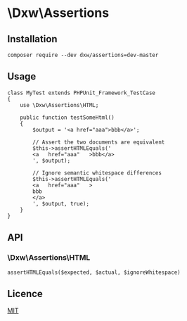 # \\Dxw\\Assertions

## Installation

    composer require --dev dxw/assertions=dev-master

## Usage

    class MyTest extends PHPUnit_Framework_TestCase
    {
        use \Dxw\Assertions\HTML;

        public function testSomeHtml()
        {
            $output = '<a href="aaa">bbb</a>';

            // Assert the two documents are equivalent
            $this->assertHTMLEquals('
            <a   href="aaa"   >bbb</a>
            ', $output);

            // Ignore semantic whitespace differences
            $this->assertHTMLEquals('
            <a   href="aaa"   >
            bbb
            </a>
            ', $output, true);
        }
    }

## API

### \Dxw\Assertions\HTML

    assertHTMLEquals($expected, $actual, $ignoreWhitespace)

## Licence

[MIT](COPYING.md)
